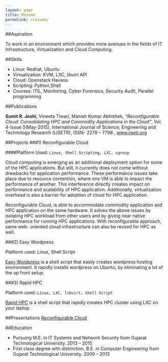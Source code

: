 ```yaml
---
layout: page
title: Resume
permalink: /resume/
---
```



##Aspiration

To work in an environment which provides more avenues in the fields of IT Infrastructure, Virtualization and Cloud Computing.

##Skills

- Linux: Redhat, Ubuntu
- Virtualization: KVM, LXC, libvirt API
- Cloud: Openstack Havana
- Scripting: Python,Shell
- Courses: ITIL, Monitoring, Cyber Forensics, Security Audit, Parallel programming


##Publications

**Sumit R. Joshi**,  Vineeta Tiwari, Manish Kumar Abhishek, *“Reconfigurable Cloud: Consolidating HPC and Commodity Applications in the Cloud”*,  Vol. 4-Issue 5(May-2015),  International Journal of Science, Engineering and Technology 
Research (IJSETR), ISSN- 2278 – 7798 , www.ijsetr.org

##Projects
###1) Reconfigurable Cloud

####Platform Used: `Linux, Shell Scripting, LXC, cgroup`

Cloud computing is emerging as an additional deployment option for some of the HPC 
applications. But still, it currently does not come without 
drawbacks for application performance. These performance 
issues take place due to resource contention, where one VM is 
able to impact the performance of another. This interference 
directly creates impact on performance and scalability of HPC 
application. Additionally, virtualization overhead is also a 
barrier for adoption of cloud for HPC application. 

Reconfigurable Cloud, is able to accommodate commodity 
application and HPC application on the same hardware. It 
solves the above issues by isolating HPC workload from other 
users and by giving near native performance for running HPC 
applications. With reconfigurable approach, same web-
oriented cloud infrastructure can also be reused for HPC as 
well.

###2) Easy Wordpress

Platform used: Linux, Shell Script

[Easy Wordpress](https://github.com/joshisumit/easy_wordpress) is a shell script that easily creates wordpress hosting environment. It rapidly installs wordpress on Ubuntu, by eliminating a lot of the up front setup.


###3) Rapid HPC

Platform used: `Linux, LXC, libvirt, Shell Script`


[Rapid HPC](https://github.com/joshisumit/rapid-hpc) is a shell script that rapidly creates HPC cluster using LXC on your laptop.


##Presentations
[Reconfigurable Cloud](http://slides.com/sumitjoshi/deck-2/#/)

##Education

- Pursuing M.E. in IT Systems and Network Security from Gujarat Technological University. 2013 – 2015
- First class degree with distinction, B.E. in Computer Engineering from Gujarat Technological University. 2009 – 2013

